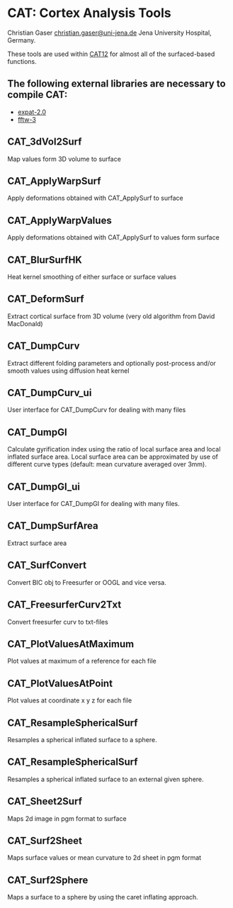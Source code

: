 # CAT: Cortex Analysis Tools
Christian Gaser christian.gaser@uni-jena.de Jena University Hospital, Germany.

These tools are used within [CAT12](https://github.com/ChristianGaser/cat12) for almost all of the surfaced-based functions.

## The following external libraries are necessary to compile CAT:
- [expat-2.0](https://github.com/libexpat/libexpat)
- [fftw-3](https://www.fftw.org)

## CAT_3dVol2Surf
Map values form 3D volume to surface

## CAT_ApplyWarpSurf
Apply deformations obtained with CAT_ApplySurf to surface

## CAT_ApplyWarpValues
Apply deformations obtained with CAT_ApplySurf to values form surface

## CAT_BlurSurfHK
Heat kernel smoothing of either surface or surface values

## CAT_DeformSurf
Extract cortical surface from 3D volume (very old algorithm from David MacDonald)

## CAT_DumpCurv
Extract different folding parameters and optionally post-process and/or smooth
values using diffusion heat kernel

## CAT_DumpCurv_ui
User interface for CAT_DumpCurv for dealing with many files

## CAT_DumpGI
Calculate gyrification index using the ratio of local surface area and local
inflated surface area. Local surface area can be approximated by use of different
curve types (default: mean curvature averaged over 3mm).

## CAT_DumpGI_ui
User interface for CAT_DumpGI for dealing with many files.

## CAT_DumpSurfArea
Extract surface area

## CAT_SurfConvert
Convert BIC obj to Freesurfer or OOGL and vice versa.

## CAT_FreesurferCurv2Txt
Convert freesurfer curv to txt-files

## CAT_PlotValuesAtMaximum
Plot values at maximum of a reference for each file

## CAT_PlotValuesAtPoint
Plot values at coordinate x y z for each file

## CAT_ResampleSphericalSurf
Resamples a spherical inflated surface to a sphere.

## CAT_ResampleSphericalSurf
Resamples a spherical inflated surface to an external given sphere.

## CAT_Sheet2Surf
Maps 2d image in pgm format to surface

## CAT_Surf2Sheet
Maps surface values or mean curvature to 2d sheet in pgm format

## CAT_Surf2Sphere
Maps a surface to a sphere by using the caret inflating approach. 
